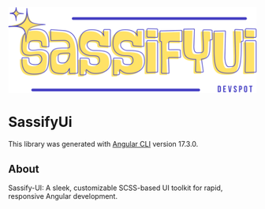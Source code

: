 ![Sassify-UI Logo](./../../src/assets/SassifyUi-logo.svg)

# SassifyUi

This library was generated with [Angular CLI](https://github.com/angular/angular-cli) version 17.3.0.

## About

Sassify-UI: A sleek, customizable SCSS-based UI toolkit for rapid, responsive Angular development.
